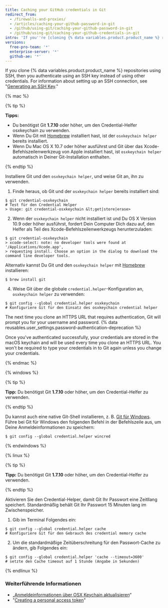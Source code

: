 ```yaml
---
title: Caching your GitHub credentials in Git
redirect_from:
  - /firewalls-and-proxies/
  - /articles/caching-your-github-password-in-git
  - /github/using-git/caching-your-github-password-in-git
  - /github/using-git/caching-your-github-credentials-in-git
intro: 'If you''re [cloning {% data variables.product.product_name %} repositories using HTTPS](/github/using-git/which-remote-url-should-i-use), you can use a credential helper to tell Git to remember your credentials.'
versions:
  free-pro-team: '*'
  enterprise-server: '*'
  github-ae: '*'
---
```

If you clone {% data variables.product.product_name %} repositories using SSH, then you authenticate using an SSH key instead of using other credentials. For information about setting up an SSH connection, see "[Generating an SSH Key](/articles/generating-an-ssh-key)."

{% mac %}

{% tip %}

**Tipps:**

- Du benötigst Git **1.7.10** oder höher, um den Credential-Helfer osxkeychain zu verwenden.
- Wenn Du Git mit [Homebrew](http://brew.sh/) installiert hast, ist der `osxkeychain helper` bereits installiert.
- Wenn Du Mac OS X 10.7 oder höher ausführst und Git über das Xcode-Befehlszeilenwerkzeug von Apple installiert hast, ist `osxkeychain helper` automatisch in Deiner Git-Installation enthalten.

{% endtip %}

Installiere Git und den `osxkeychain helper`, und weise Git an, ihn zu verwenden.

1. Finde heraus, ob Git und der `osxkeychain helper` bereits installiert sind:
  ```shell
  $ git credential-osxkeychain
  # Test für den Credential Helper
  > Usage: git credential-osxkeychain &lt;get|store|erase>
  ```
2. Wenn der `osxkeychain helper` nicht installiert ist und Du OS X Version 10.9 oder höher ausführst, fordert Dein Computer Dich dazu auf, den Helfer als Teil des Xcode-Befehlszeilenwerkzeugs herunterzuladen:
  ```shell
  $ git credential-osxkeychain
  > xcode-select: note: no developer tools were found at '/Applications/Xcode.app',
  > requesting install. Choose an option in the dialog to download the command line developer tools.
  ```

 Alternativ kannst Du Git und den `osxkeychain helper` mit [Homebrew](http://brew.sh/) installieren:
  ```shell
  $ brew install git
  ```

4. Weise Git über die globale `credential.helper`-Konfiguration an, `osxkeychain helper` zu verwenden:
  ```shell
  $ git config --global credential.helper osxkeychain
  # Konfiguriere Git für den Einsatz des osxkeychain credential helper
  ```

The next time you clone an HTTPS URL that requires authentication, Git will prompt you for your username and password. {% data reusables.user_settings.password-authentication-deprecation %}

Once you've authenticated successfully, your credentials are stored in the macOS keychain and will be used every time you clone an HTTPS URL. You won't be required to type your credentials in to Git again unless you change your credentials.

{% endmac %}

{% windows %}

{% tip %}

**Tipp:** Du benötigst Git **1.7.10** oder höher, um den Credential-Helfer zu verwenden.

{% endtip %}

Du kannst auch eine native Git-Shell installieren, z. B. [Git für Windows](https://git-for-windows.github.io/). Führe bei Git für Windows den folgenden Befehl in der Befehlszeile aus, um Deine Anmeldeinformationen zu speichern:

```shell
$ git config --global credential.helper wincred
```

{% endwindows %}

{% linux %}

{% tip %}

**Tipp:** Du benötigst Git **1.7.10** oder höher, um den Credential-Helfer zu verwenden.

{% endtip %}

Aktivieren Sie den Credential-Helper, damit Git Ihr Passwort eine Zeitllang speichert. Standardmäßig behält Git Ihr Passwort 15 Minuten lang im Zwischenspeicher.

1. Gib im Terminal Folgendes ein:
  ```shell
  $ git config --global credential.helper cache
  # Konfiguriere Git für den Gebrauch des credential memory cache
  ```
2. Um die standardmäßige Zeitüberschreitung für den Passwort-Cache zu ändern, gib Folgendes ein:
  ```shell
  $ git config --global credential.helper 'cache --timeout=3600'
  # setzte den Cache timeout auf 1 Stunde (Angabe in Sekunden)
  ```

{% endlinux %}

### Weiterführende Informationen

- „[Anmeldeinformationen über OSX Keychain aktualisieren](/articles/updating-credentials-from-the-osx-keychain/)“
- "[Creating a personal access token](/github/authenticating-to-github/creating-a-personal-access-token)"
